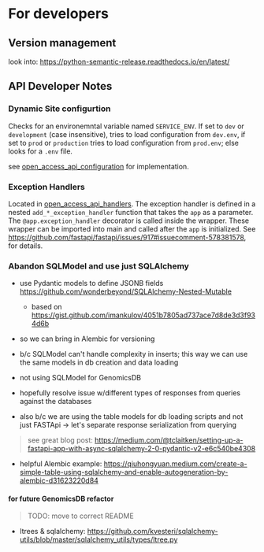 # For developers

## Version management

look into: <https://python-semantic-release.readthedocs.io/en/latest/>

## API Developer Notes

### Dynamic Site configurtion

Checks for an environemntal variable named `SERVICE_ENV`.  If set to `dev` or `development` (case insensitive), tries to load configuration from `dev.env`, if set to `prod` or `production` tries to load configuration from `prod.env`; else looks for a `.env` file.

see [open_access_api_configuration](../components/niagads/open_access_api_configuration/core.py) for implementation.

### Exception Handlers

Located in [open_access_api_handlers](../components/niagads/open_access_api_exception_handlers).  The exception handler is defined in a nested `add_*_exception_handler` function that takes the `app` as a parameter.  The `@app.exception_handler` decorator is called inside the wrapper.  These wrapper can be imported into main and called after the `app` is initialized.  See  <https://github.com/fastapi/fastapi/issues/917#issuecomment-578381578>, for details.  

### Abandon SQLModel and use just SQLAlchemy

* use Pydantic models to define JSONB fields <https://github.com/wonderbeyond/SQLAlchemy-Nested-Mutable>
  * based on <https://gist.github.com/imankulov/4051b7805ad737ace7d8de3d3f934d6b> 

* so we can bring in Alembic for versioning
* b/c SQLModel can't handle complexity in inserts; this way we can use the same models in db creation and data loading
* not using SQLModel for GenomicsDB
* hopefully resolve issue w/different types of responses from queries against the databases

* also b/c we are using the table models for db loading scripts and not just FASTApi -> let's separate response serialization from querying

> see great blog post: <https://medium.com/@tclaitken/setting-up-a-fastapi-app-with-async-sqlalchemy-2-0-pydantic-v2-e6c540be4308>

* helpful Alembic example: <https://qiuhongyuan.medium.com/create-a-simple-table-using-sqlalchemy-and-enable-autogeneration-by-alembic-d31623220d84>

#### for future GenomicsDB refactor 

> TODO: move to correct README

* ltrees & sqlalchemy: <https://github.com/kvesteri/sqlalchemy-utils/blob/master/sqlalchemy_utils/types/ltree.py>